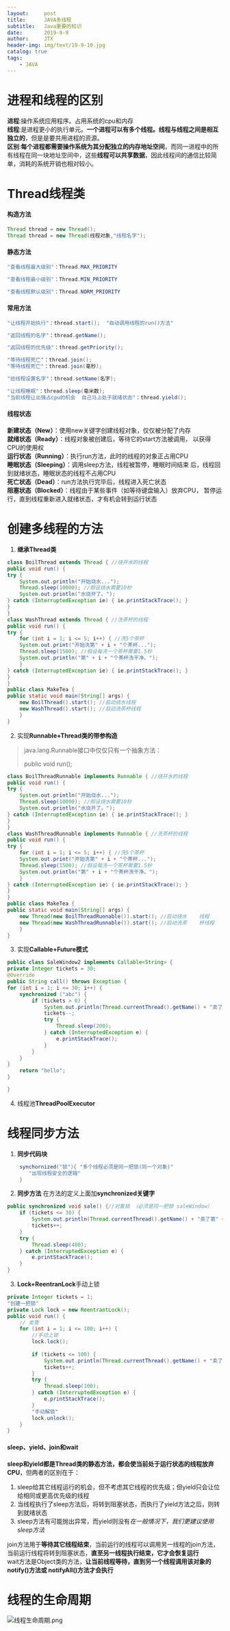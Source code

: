 ```yaml
---
layout:     post                    
title:      JAVA多线程                     
subtitle:   Java重要的知识               
date:       2019-9-9               
author:     JTX                      
header-img: img/text/19-9-10.jpg   
catalog: true                        
tags:                                
    - JAVA
---
```


# 进程和线程的区别
**进程**:操作系统应用程序。占用系统的cpu和内存<br/>
**线程**:是进程更小的执行单元。**一个进程可以有多个线程。线程与线程之间是相互独立的**，但是是要共用进程的资源。<br/>
**区别**:**每个进程都需要操作系统为其分配独立的内存地址空间**，而同一进程中的所有线程在同一块地址空间中，这些**线程可以共享数据**，因此线程间的通信比较简单，消耗的系统开销也相对较小。

# Thread线程类

#### 构造方法
```java
Thread thread = new Thread();
Thread thread = new Thread(线程对象,"线程名字");
```

#### 静态方法
```java
"查看线程最大级别"：Thread.MAX_PRIORITY

"查看线程最小级别"：Thread.MIN_PRIORITY

"查看线程默认级别"：Thread.NORM_PRIORITY
```

#### 常用方法
```java
"让线程开始执行"：thread.start();  "自动调用线程的run()方法"

"返回线程的名字"：thread.getName();

"返回线程的优先级"：thread.getPriority();

"等待线程死亡"：thread.join();
"等待线程死亡"：thread.join(毫秒);

"给线程设置名字"：thread.setName(名字);

"让线程睡眠"：thread.sleep(毫米数);
"当前线程让出强占cpu的机会  自己马上处于就绪状态"：thread.yield();
```

#### 线程状态
**新建状态（New）**：使用new关键字创建线程对象，仅仅被分配了内存<br/>
**就绪状态（Ready）**：线程对象被创建后，等待它的start方法被调用，
以获得CPU的使用权<br/>
**运行状态（Running）**：执行run方法，此时的线程的对象正占用CPU<br/>
**睡眠状态（Sleeping）**：调用sleep方法，线程被暂停，睡眠时间结束
后，线程回到就绪状态，睡眠状态的线程不占用CPU<br/>
**死亡状态（Dead）**：run方法执行完毕后，线程进入死亡状态<br/>
**阻塞状态（Blocked）**：线程由于某些事件（如等待键盘输入）放弃CPU，
暂停运行，直到线程重新进入就绪状态，才有机会转到运行状态

# 创建多线程的方法
1. **继承Thread类**
```java
class BoilThread extends Thread { //烧开水的线程
public void run() {
try {
	System.out.println("开始烧水...");
	Thread.sleep(10000); //假设烧水需要10秒
	System.out.println("水烧开了。");
} catch (InterruptedException ie) { ie.printStackTrace(); }
}
}
class WashThread extends Thread { //洗茶杯的线程
public void run() {
try {
	for (int i = 1; i <= 5; i++) { //洗5个茶杯
	System.out.print("开始洗第" + i + "个茶杯...");
	Thread.sleep(1500); //假设每洗一个茶杯需要1.5秒
	System.out.println("第" + i + "个茶杯洗干净。");
	}
} catch (InterruptedException ie) { ie.printStackTrace(); }
}
}
public class MakeTea {
public static void main(String[] args) {
	new BoilThread().start(); //启动烧水线程
	new WashThread().start(); //启动洗茶杯线程
	}
}
```
2. 实现**Runnable+Thread类的带参构造**
> java.lang.Runnable接口中仅仅只有一个抽象方法：
>
> 	public void run();
```java
class BoilThreadRunnable implements Runnable { //烧开水的线程
public void run() {
try {
	System.out.println("开始烧水...");
	Thread.sleep(10000); //假设烧水需要10秒
	System.out.println("水烧开了。");
} catch (InterruptedException ie) { ie.printStackTrace(); }
}
}
class WashThreadRunnable implements Runnable { //洗茶杯的线程
public void run() {
try {
	for (int i = 1; i <= 5; i++) { //洗5个茶杯
	System.out.print("开始洗第" + i + "个茶杯...");
	Thread.sleep(1500); //假设每洗一个茶杯需要1.5秒
	System.out.println("第" + i + "个茶杯洗干净。");
	}
} catch (InterruptedException ie) { ie.printStackTrace(); }
}
}
public class MakeTea {
public static void main(String[] args) {
	new Thread(new BoilThreadRunnable()).start(); //启动烧水	线程
	new Thread(new WashThreadRunnable()).start(); //启动洗茶	杯线程
	}
}
```
3. 实现**Callable<T>+Future模式**
```java
public class SaleWindow2 implements Callable<String> {
private Integer tickets = 30;
@Override
public String call() throws Exception {
for (int i = 1; i <= 30; i++) {
	synchronized ("abc") {
		if (tickets > 0) {
			System.out.println(Thread.currentThread().getName() + "卖了第" + tickets + "张票");// 获得当前线程的名称
			tickets--;
			try {
				Thread.sleep(200);
			} catch (InterruptedException e) {
				e.printStackTrace();
			}
		}
	}
}
	return "hello";
}

}
```
4. 线程池**ThreadPoolExecutor**

# 线程同步方法

1. **同步代码块**
```java
    synchornized("锁"){ "多个线程必须是同一把锁(同一个对象)"
       "出现线程安全的逻辑"
    }
```
2. **同步方法**
在方法的定义上面加**synchronized关键字**
```java
public synchronized void sale() {//对象锁 （必须是同一把锁 saleWindow）
	if (tickets <= 30) {
		System.out.println(Thread.currentThread().getName() + "卖了第" + tickets + "张");// 获得当前线程的名称
		tickets++;
	}
	try {
		Thread.sleep(400);
	} catch (InterruptedException e) {
		e.printStackTrace();
	}
}
```
3. **Lock+ReentranLock**手动上锁
```java
private Integer tickets = 1;
"创建一把锁"
private Lock lock = new ReentrantLock();
public void run() {
	// 卖票
	for (int i = 1; i <= 100; i++) {
		//手动上锁
		lock.lock();
		
		if (tickets <= 100) {
			System.out.println(Thread.currentThread().getName() + "卖了第" + tickets + "张票");// 获得当前线程的名称
			tickets++;
		}
		try {
			Thread.sleep(100);
		} catch (InterruptedException e) {
			e.printStackTrace();
		}
		"手动解锁"
		lock.unlock();
	}
}
```

#### sleep、yield、join和wait
**sleep和yield都是Thread类的静态方法，都会使当前处于运行状态的线程放弃CPU**，但两者的区别在于：
1. sleep给其它线程运行的机会，但不考虑其它线程的优先级；但yield只会让位给相同或更高优先级的线程<br/>
2. 当线程执行了sleep方法后，将转到阻塞状态，而执行了yield方法之后，则转到就绪状态<br/>
3. sleep方法有可能抛出异常，而yield则没有*在一般情况下，我们更建议使用sleep方法*

join方法用于**等待其它线程结束**，当前运行的线程可以调用另一线程的join方法，当前运行线程将转到阻塞状态，**直至另一线程执行结束，它才会恢复运行**<br/>
wait方法是Object类的方法，**让当前线程等待，直到另一个线程调用该对象的 notify()方法或 notifyAll()方法才会执行**

# 线程的生命周期

![线程生命周期.png](https://i.loli.net/2019/09/10/QGSnhCaEv7AfVLe.png)